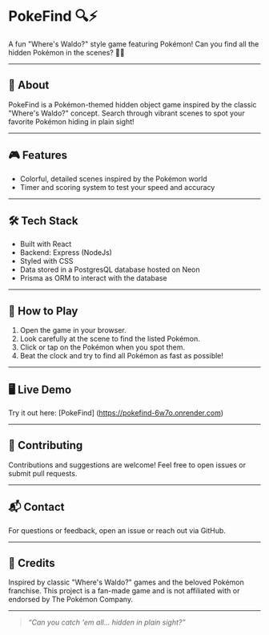 # PokeFind 🔍⚡️

A fun "Where's Waldo?" style game featuring Pokémon! Can you find all the hidden Pokémon in the scenes? 🎯🐾

---

## 🌟 About

PokeFind is a Pokémon-themed hidden object game inspired by the classic "Where's Waldo?" concept. Search through vibrant scenes to spot your favorite Pokémon hiding in plain sight!

---

## 🎮 Features

- Colorful, detailed scenes inspired by the Pokémon world
- Timer and scoring system to test your speed and accuracy

---

## 🛠️ Tech Stack

- Built with React
- Backend: Express (NodeJs) 
- Styled with CSS
- Data stored in a PostgresQL database hosted on Neon
- Prisma as ORM to interact with the database

---

## 🚀 How to Play

1. Open the game in your browser.
2. Look carefully at the scene to find the listed Pokémon.
3. Click or tap on the Pokémon when you spot them.
4. Beat the clock and try to find all Pokémon as fast as possible!

---

## 🖥️ Live Demo

Try it out here: [PokeFind] (https://pokefind-6w7o.onrender.com)

---

## 🙌 Contributing

Contributions and suggestions are welcome! Feel free to open issues or submit pull requests.

---


## 📬 Contact

For questions or feedback, open an issue or reach out via GitHub.

---

## 👏 Credits

Inspired by classic "Where's Waldo?" games and the beloved Pokémon franchise. This project is a fan-made game and is not affiliated with or endorsed by The Pokémon Company.

---

> _“Can you catch 'em all... hidden in plain sight?”_

